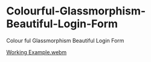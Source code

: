 # Colourful-Glassmorphism-Beautiful-Login-Form
Colour ful Glassmorphism Beautiful Login Form



[Working Example.webm](https://github.com/Shaheryarkhalid/Animated-Button-With-Border-Hover-Animation/assets/41621149/90f6d19c-5287-4cb4-845c-87eb52db2797)
